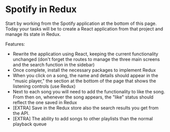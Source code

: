 <h1>Spotify in Redux</h1>
<p>Start by working from the Spotify application at the bottom of this page. Today your tasks will be to create a React application from that project and manage its state in Redux.</p>
<p>Features:</p>
<ul>
<li>Rewrite the application using React, keeping the current functionality unchanged (don't forget the routes to manage the three main screens and the search function in the sidebar)</li>
<li>Once complete, install the necessary packages to implement Redux</li>
<li>When you click on a song, the name and details should appear in the "music player," the section at the bottom of the page that shows the listening controls (use Redux)</li>
<li>Next to each song you will need to add the functionality to like the song. From then on, whenever the song appears, the "like" status should reflect the one saved in Redux</li>
<li>[EXTRA] Save in the Redux store also the search results you get from the API.</li>
<li>[EXTRA] The ability to add songs to other playlists than the normal playback queue</li>
</ul>
